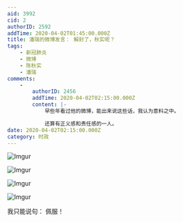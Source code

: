 ```yaml
---
aid: 3992
cid: 2
authorID: 2592
addTime: 2020-04-02T01:45:00.000Z
title: 潘瑞的微博发言： 解封了，秋实呢？
tags:
    - 新冠肺炎
    - 微博
    - 陈秋实
    - 潘瑞
comments:
    -
        authorID: 2456
        addTime: 2020-04-02T02:15:00.000Z
        content: |-
            早些年看过他的微博，能出来说这些话，我认为意料之中。

            还算有正义感和责任感的一人。
date: 2020-04-02T02:15:00.000Z
category: 时政
---
```


![Imgur](https://i.imgur.com/rwpCmkE.jpg)

![Imgur](https://i.imgur.com/rv4Fm8i.jpg)

![Imgur](https://i.imgur.com/UgOjWcc.jpg)

![Imgur](https://i.imgur.com/J8j1QHu.jpg)

我只能说句： 佩服！
